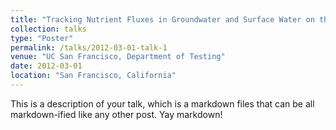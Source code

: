 ```yaml
---
title: "Tracking Nutrient Fluxes in Groundwater and Surface Water on the Eastern Shore of Lake Erie"
collection: talks
type: "Poster"
permalink: /talks/2012-03-01-talk-1
venue: "UC San Francisco, Department of Testing"
date: 2012-03-01
location: "San Francisco, California"
---
```


This is a description of your talk, which is a markdown files that can be all markdown-ified like any other post. Yay markdown!
